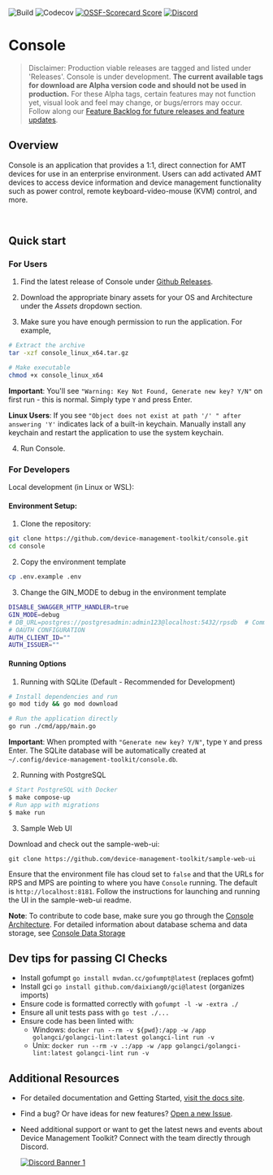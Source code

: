 ![Build](https://img.shields.io/github/actions/workflow/status/device-management-toolkit/console/ci.yml?style=for-the-badge&label=Build&logo=github)
![Codecov](https://img.shields.io/codecov/c/github/device-management-toolkit/console?style=for-the-badge&logo=codecov)
[![OSSF-Scorecard Score](https://img.shields.io/ossf-scorecard/github.com/device-management-toolkit/console?style=for-the-badge&label=OSSF%20Score)](https://api.securityscorecards.dev/projects/github.com/device-management-toolkit/console)
[![Discord](https://img.shields.io/discord/1063200098680582154?style=for-the-badge&label=Discord&logo=discord&logoColor=white&labelColor=%235865F2&link=https%3A%2F%2Fdiscord.gg%2FDKHeUNEWVH)](https://discord.gg/DKHeUNEWVH)

# Console

> Disclaimer: Production viable releases are tagged and listed under 'Releases'. Console is under development. **The current available tags for download are Alpha version code and should not be used in production.** For these Alpha tags, certain features may not function yet, visual look and feel may change, or bugs/errors may occur. Follow along our [Feature Backlog for future releases and feature updates](https://github.com/orgs/device-management-toolkit/projects/10).

## Overview

Console is an application that provides a 1:1, direct connection for AMT devices for use in an enterprise environment. Users can add activated AMT devices to access device information and device management functionality such as power control, remote keyboard-video-mouse (KVM) control, and more.

<br>

## Quick start 

### For Users

1. Find the latest release of Console under [Github Releases](https://github.com/device-management-toolkit/console/releases/latest).

2. Download the appropriate binary assets for your OS and Architecture under the *Assets* dropdown section.

3. Make sure you have enough permission to run the application. For example, 

```sh
# Extract the archive
tar -xzf console_linux_x64.tar.gz

# Make executable
chmod +x console_linux_x64
```

**Important**: You'll see `"Warning: Key Not Found, Generate new key? Y/N"` on first run - this is normal. Simply type `Y` and press Enter.

**Linux Users**: If you see  `"Object does not exist at path '/' " after answering 'Y'` indicates lack of a built-in keychain. 
Manually install any keychain and restart the application to use the system keychain.

4. Run Console.

### For Developers

Local development (in Linux or WSL):

#### Environment Setup:

1. Clone the repository:

```sh
git clone https://github.com/device-management-toolkit/console.git
cd console
```

2. Copy the environment template

```sh
cp .env.example .env
```

3. Change the GIN_MODE to debug in the environment template

```sh
DISABLE_SWAGGER_HTTP_HANDLER=true
GIN_MODE=debug
# DB_URL=postgres://postgresadmin:admin123@localhost:5432/rpsdb  # Commented out for SQLite
# OAUTH CONFIGURATION
AUTH_CLIENT_ID=""
AUTH_ISSUER=""
```

#### Running Options

1. Running with SQLite (Default - Recommended for Development)

```sh
# Install dependencies and run
go mod tidy && go mod download

# Run the application directly
go run ./cmd/app/main.go
```

**Important**: When prompted with `"Generate new key? Y/N"`, type `Y` and press Enter.
The SQLite database will be automatically created at `~/.config/device-management-toolkit/console.db`.

2. Running with PostgreSQL

```sh
# Start PostgreSQL with Docker
$ make compose-up
# Run app with migrations
$ make run
```

3. Sample Web UI

Download and check out the sample-web-ui:
```
git clone https://github.com/device-management-toolkit/sample-web-ui
```

Ensure that the environment file has cloud set to `false` and that the URLs for RPS and MPS are pointing to where you have `Console` running. The default is `http://localhost:8181`. Follow the instructions for launching and running the UI in the sample-web-ui readme.

**Note**: To contribute to code base, make sure you go through the [Console Architecture](https://github.com/device-management-toolkit/console/wiki/Architecture-Overview).
For detailed information about database schema and data storage, see [Console Data Storage](https://github.com/device-management-toolkit/console/wiki/Console-Data-Storage)

## Dev tips for passing CI Checks

- Install gofumpt `go install mvdan.cc/gofumpt@latest` (replaces gofmt)
- Install gci `go install github.com/daixiang0/gci@latest` (organizes imports)
- Ensure code is formatted correctly with `gofumpt -l -w -extra ./`
- Ensure all unit tests pass with `go test ./...`
- Ensure code has been linted with:
  - Windows: `docker run --rm -v ${pwd}:/app -w /app golangci/golangci-lint:latest golangci-lint run -v`
  - Unix: `docker run --rm -v .:/app -w /app golangci/golangci-lint:latest golangci-lint run -v`


## Additional Resources

- For detailed documentation and Getting Started, [visit the docs site](https://device-management-toolkit.github.io/docs).

<!-- - Looking to contribute? [Find more information here about contribution guidelines and practices](.\CONTRIBUTING.md). -->

- Find a bug? Or have ideas for new features? [Open a new Issue](https://github.com/device-management-toolkit/console/issues).

- Need additional support or want to get the latest news and events about Device Management Toolkit? Connect with the team directly through Discord.

    [![Discord Banner 1](https://discordapp.com/api/guilds/1063200098680582154/widget.png?style=banner2)](https://discord.gg/DKHeUNEWVH)
